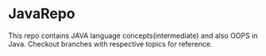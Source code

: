 # JavaRepo
This repo contains JAVA language concepts(intermediate) and also OOPS in Java.
Checkout branches with respective topics for reference.
